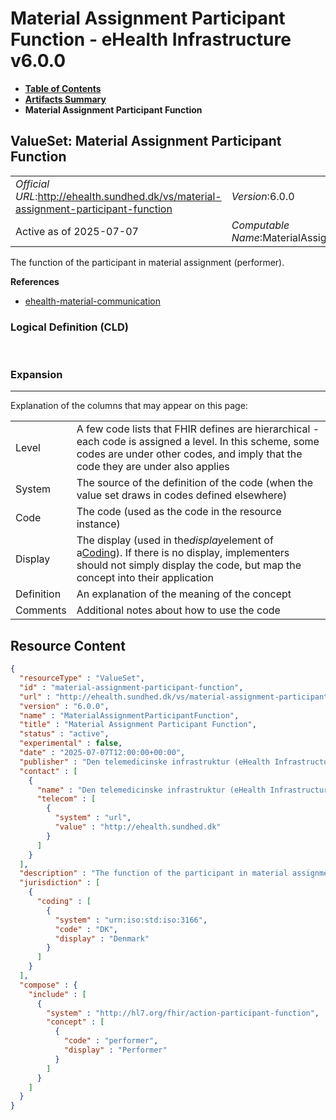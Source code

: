 # Material Assignment Participant Function - eHealth Infrastructure v6.0.0

* [**Table of Contents**](toc.md)
* [**Artifacts Summary**](artifacts.md)
* **Material Assignment Participant Function**

## ValueSet: Material Assignment Participant Function 

| | |
| :--- | :--- |
| *Official URL*:http://ehealth.sundhed.dk/vs/material-assignment-participant-function | *Version*:6.0.0 |
| Active as of 2025-07-07 | *Computable Name*:MaterialAssignmentParticipantFunction |

 
The function of the participant in material assignment (performer). 

 **References** 

* [ehealth-material-communication](StructureDefinition-ehealth-material-communication.md)

### Logical Definition (CLD)

 

### Expansion

-------

 Explanation of the columns that may appear on this page: 

| | |
| :--- | :--- |
| Level | A few code lists that FHIR defines are hierarchical - each code is assigned a level. In this scheme, some codes are under other codes, and imply that the code they are under also applies |
| System | The source of the definition of the code (when the value set draws in codes defined elsewhere) |
| Code | The code (used as the code in the resource instance) |
| Display | The display (used in the*display*element of a[Coding](http://hl7.org/fhir/R4/datatypes.html#Coding)). If there is no display, implementers should not simply display the code, but map the concept into their application |
| Definition | An explanation of the meaning of the concept |
| Comments | Additional notes about how to use the code |



## Resource Content

```json
{
  "resourceType" : "ValueSet",
  "id" : "material-assignment-participant-function",
  "url" : "http://ehealth.sundhed.dk/vs/material-assignment-participant-function",
  "version" : "6.0.0",
  "name" : "MaterialAssignmentParticipantFunction",
  "title" : "Material Assignment Participant Function",
  "status" : "active",
  "experimental" : false,
  "date" : "2025-07-07T12:00:00+00:00",
  "publisher" : "Den telemedicinske infrastruktur (eHealth Infrastructure)",
  "contact" : [
    {
      "name" : "Den telemedicinske infrastruktur (eHealth Infrastructure)",
      "telecom" : [
        {
          "system" : "url",
          "value" : "http://ehealth.sundhed.dk"
        }
      ]
    }
  ],
  "description" : "The function of the participant in material assignment (performer).",
  "jurisdiction" : [
    {
      "coding" : [
        {
          "system" : "urn:iso:std:iso:3166",
          "code" : "DK",
          "display" : "Denmark"
        }
      ]
    }
  ],
  "compose" : {
    "include" : [
      {
        "system" : "http://hl7.org/fhir/action-participant-function",
        "concept" : [
          {
            "code" : "performer",
            "display" : "Performer"
          }
        ]
      }
    ]
  }
}

```
